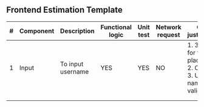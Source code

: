 ## Frontend Estimation Template

| # 	| Component 	| Description       	| Functional logic 	| Unit test 	| Network request 	| Other justification                                                 	| Dev MD 	| Test MD 	| Total MD 	|
|---	|-----------	|-------------------	|------------------	|-----------	|-----------------	|---------------------------------------------------------------------	|--------	|---------	|----------	|
| 1 	| Input     	| To input username 	| YES              	| YES       	| NO              	| 1. 3 langs for the placeholder<br>2. CSS<br>3. User name validation 	| 5      	| 2       	| 7        	|
|   	|           	|                   	|                  	|           	|                 	|                                                                     	|        	|         	|          	|
|   	|           	|                   	|                  	|           	|                 	|                                                                     	|        	|         	|          	|